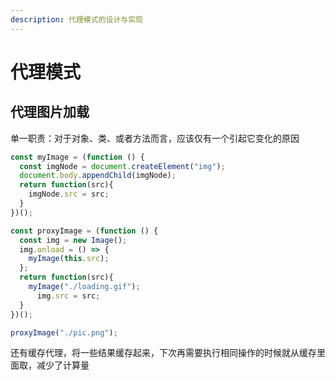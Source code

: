 ```yaml
---
description: 代理模式的设计与实现
---
```


# 代理模式

## 代理图片加载

单一职责：对于对象、类、或者方法而言，应该仅有一个引起它变化的原因

```javascript
const myImage = (function () {
  const imgNode = document.createElement("img");
  document.body.appendChild(imgNode);
  return function(src){
    imgNode.src = src;
  }
})();

const proxyImage = (function () {
  const img = new Image();
  img.onload = () => {
    myImage(this.src);
  };
  return function(src){
    myImage("./loading.gif");
      img.src = src;
  }
})();

proxyImage("./pic.png");

```

还有缓存代理，将一些结果缓存起来，下次再需要执行相同操作的时候就从缓存里面取，减少了计算量

